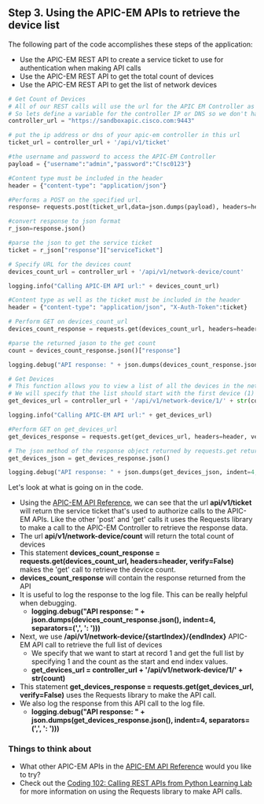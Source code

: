 ## Step 3. Using the APIC-EM APIs to retrieve the device list
The following part of the code accomplishes these steps of the application:

* Use the APIC-EM REST API to create a service ticket to use for authentication when making API calls
* Use the APIC-EM REST API to get the total count of devices
* Use the APIC-EM REST API to get the list of network devices

```python
# Get Count of Devices
# All of our REST calls will use the url for the APIC EM Controller as the base URL
# So lets define a variable for the controller IP or DNS so we don't have to keep typing it
controller_url = "https://sandboxapic.cisco.com:9443"

# put the ip address or dns of your apic-em controller in this url
ticket_url = controller_url + '/api/v1/ticket'

#the username and password to access the APIC-EM Controller
payload = {"username":"admin","password":"C!sc0123"}

#Content type must be included in the header
header = {"content-type": "application/json"}

#Performs a POST on the specified url.
response= requests.post(ticket_url,data=json.dumps(payload), headers=header, verify=False)

#convert response to json format
r_json=response.json()

#parse the json to get the service ticket
ticket = r_json["response"]["serviceTicket"]

# Specify URL for the devices count
devices_count_url = controller_url + '/api/v1/network-device/count'

logging.info("Calling APIC-EM API url:" + devices_count_url)

#Content type as well as the ticket must be included in the header
header = {"content-type": "application/json", "X-Auth-Token":ticket}

# Perform GET on devices_count_url
devices_count_response = requests.get(devices_count_url, headers=header, verify=False)

#parse the returned jason to the get count
count = devices_count_response.json()["response"]

logging.debug("API response: " + json.dumps(devices_count_response.json(), indent=4, separators=(',', ': ')))

# Get Devices
# This function allows you to view a list of all the devices in the network.
# We will specify that the list should start with the first device (1) and end with the last device #which is the count of all the devices we retrieved in the previous step
get_devices_url = controller_url + '/api/v1/network-device/1/' + str(count)

logging.info("Calling APIC-EM API url:" + get_devices_url)

#Perform GET on get_devices_url
get_devices_response = requests.get(get_devices_url, headers=header, verify=False)

# The json method of the response object returned by requests.get returns the request body in json format
get_devices_json = get_devices_response.json()

logging.debug("API response: " + json.dumps(get_devices_json, indent=4, separators=(',', ': ')))

```
Let's look at what is going on in the code.

* Using the [APIC-EM API Reference](https://anypoint.mulesoft.com/apiplatform/cisco-dev/#/portals/organizations/de91ddd1-9fb8-4731-8bce-03f47c3ba41a/apis/56056/versions/58124/pages/75870), we can see that the url **api/v1/ticket** will return the service ticket that's used to authorize calls to the APIC-EM APIs.  Like the other 'post' and 'get' calls it uses the Requests library to make a call to the APIC-EM Controller to retrieve the response data.
* The url **api/v1/network-device/count** will return the total count of devices
* This statement **devices_count_response = requests.get(devices_count_url, headers=header, verify=False)** makes the 'get' call to retrieve the device count.
* **devices_count_response** will contain the response returned from the API
* It is useful to log the response to the log file.  This can be really helpful when debugging.
    * **logging.debug("API response: " + json.dumps(devices_count_response.json(), indent=4, separators=(',', ': ')))**
* Next, we use **/api/v1/network-device/{startIndex}/{endIndex}** APIC-EM API call to retrieve the full list of devices
    * We specify that we want to start at record 1 and get the full list by specifying 1 and the count as the start and end index values.
    * **get_devices_url = controller_url + '/api/v1/network-device/1/' + str(count)**
* This statement **get_devices_response = requests.get(get_devices_url, verify=False)** uses the Requests library to make the API call.
* We also log the response from this API call to the log file.
    * **logging.debug("API response: " + json.dumps(get_devices_response.json(), indent=4, separators=(',', ': ')))**


### Things to think about
* What other APIC-EM APIs in the [APIC-EM API Reference](https://anypoint.mulesoft.com/apiplatform/cisco-dev/#/portals/organizations/de91ddd1-9fb8-4731-8bce-03f47c3ba41a/apis/56056/versions/58124/pages/75870) would you like to try?
* Check out the [Coding 102: Calling REST APIs from Python Learning Lab](/#/labs/coding-102-rest-python/step/1) for more information on using the Requests library to make API calls.
